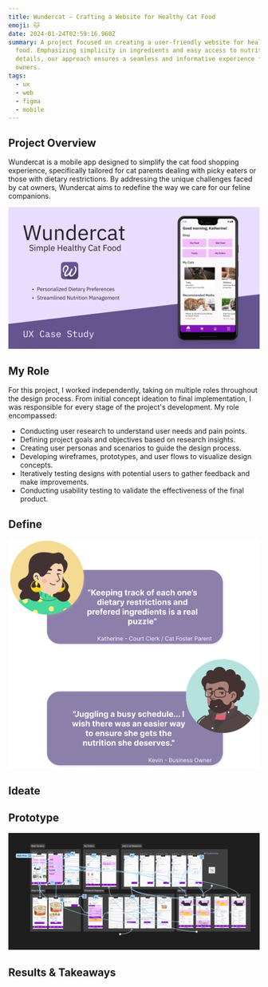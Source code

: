```yaml
---
title: Wundercat – Crafting a Website for Healthy Cat Food
emoji: 🐱
date: 2024-01-24T02:59:16.960Z
summary: A project focused on creating a user-friendly website for healthy cat
  food. Emphasizing simplicity in ingredients and easy access to nutritional
  details, our approach ensures a seamless and informative experience for cat
  owners.
tags:
  - ux
  - web
  - figma
  - mobile
---
```

## Project Overview

Wundercat is a mobile app designed to simplify the cat food shopping experience, specifically tailored for cat parents dealing with picky eaters or those with dietary restrictions. By addressing the unique challenges faced by cat owners, Wundercat aims to redefine the way we care for our feline companions.

![](/src/assets/img/wundercat-cover-1.png)

## My Role

For this project, I worked independently, taking on multiple roles throughout the design process. From initial concept ideation to final implementation, I was responsible for every stage of the project's development. My role encompassed:

* Conducting user research to understand user needs and pain points.
* Defining project goals and objectives based on research insights.
* Creating user personas and scenarios to guide the design process.
* Developing wireframes, prototypes, and user flows to visualize design concepts.
* Iteratively testing designs with potential users to gather feedback and make improvements.
* Conducting usability testing to validate the effectiveness of the final product.



## Define



![Cat parents frustrated by difficulty of keeping track of ingredients](/src/assets/img/quotes.png)

## Ideate

## Prototype

![](/src/assets/img/figma-map.png)

## Results & Takeaways